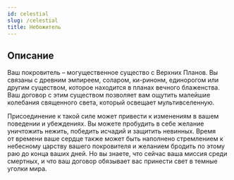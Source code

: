 ```yaml
---
id: celestial
slug: /celestial
title: Небожитель
---
```

## Описание
Ваш покровитель – могущественное существо с Верхних Планов. Вы связаны с древним эмпиреем, соларом, ки-ринонм, единорогом или другим существом, которое находится в планах вечного блаженства. Ваш договор с этим существом позволяет вам ощутить малейшие колебания священного света, который освещает мультивселенную.

Присоединение к такой силе может привести к изменениям в вашем поведении и убеждениях. Вы можете пробудить в себе желание уничтожить нежить, победить исчадий и защитить невинных. Время от времени ваше сердце также может быть наполнено стремлением к небесному царству вашего покровителя и желанием бродить по этому раю до конца ваших дней. Но вы знаете, что сейчас ваша миссия среди смертных, и что ваш договор обязывает вас принести свет в темные уголки мира.